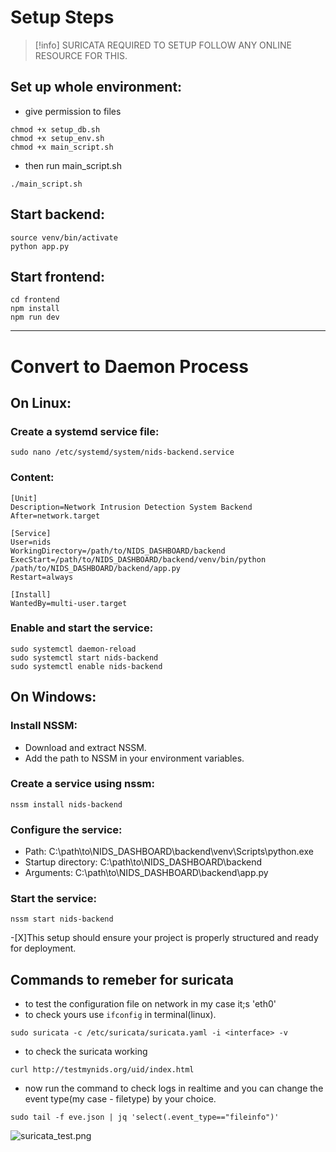 # Setup Steps
>[!info] SURICATA REQUIRED TO SETUP FOLLOW ANY ONLINE RESOURCE FOR THIS.
## Set up whole environment:
- give permission to files
```
chmod +x setup_db.sh
chmod +x setup_env.sh
chmod +x main_script.sh

```
- then run main_script.sh
```
./main_script.sh
```
## Start backend:
```
source venv/bin/activate
python app.py
```
## Start frontend:
```
cd frontend
npm install
npm run dev
```
---

# Convert to Daemon Process

## On Linux:
### Create a systemd service file:
```
sudo nano /etc/systemd/system/nids-backend.service
```
### Content:
```
[Unit]
Description=Network Intrusion Detection System Backend
After=network.target

[Service]
User=nids
WorkingDirectory=/path/to/NIDS_DASHBOARD/backend
ExecStart=/path/to/NIDS_DASHBOARD/backend/venv/bin/python /path/to/NIDS_DASHBOARD/backend/app.py
Restart=always

[Install]
WantedBy=multi-user.target
```
### Enable and start the service:
```
sudo systemctl daemon-reload
sudo systemctl start nids-backend
sudo systemctl enable nids-backend
```
## On Windows:
### Install NSSM:
- Download and extract NSSM.
- Add the path to NSSM in your environment variables.

### Create a service using nssm:
```
nssm install nids-backend
```
### Configure the service:
- Path: C:\path\to\NIDS_DASHBOARD\backend\venv\Scripts\python.exe
- Startup directory: C:\path\to\NIDS_DASHBOARD\backend
- Arguments: C:\path\to\NIDS_DASHBOARD\backend\app.py
  
### Start the service:
```
nssm start nids-backend
```
-[X]This setup should ensure your project is properly structured and ready for deployment. 


## Commands to remeber for suricata 
 - to test the configuration file on network <interface> in my case it;s 'eth0'
 - to check yours use ```ifconfig``` in terminal(linux).

```
sudo suricata -c /etc/suricata/suricata.yaml -i <interface> -v  
```
- to check the suricata working 
```
curl http://testmynids.org/uid/index.html  
```
- now run the command to check logs in realtime and you can change the event type(my case - filetype) by your choice.
```
sudo tail -f eve.json | jq 'select(.event_type=="fileinfo")'
```
![suricata_test.png](/suricata_test.png)
